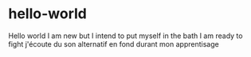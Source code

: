 # hello-world
Hello world I am new but I intend to put myself in the bath I am ready to fight
j'écoute du son alternatif en fond durant mon apprentisage
